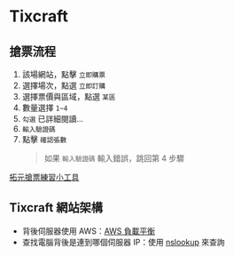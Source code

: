 # Tixcraft

## 搶票流程

1. 該場網站，點擊 `立即購票`
2. 選擇場次，點選 `立即訂購`
3. 選擇票價與區域，點選 `某區`
4. 數量選擇 `1~4`
5. `勾選` 已詳細閱讀...
6. `輸入驗證碼`
7. 點擊 `確認張數`
   > 如果 `輸入驗證碼` 輸入錯誤，跳回第 4 步驟

[拓元搶票練習小工具](https://ticket-training.onrender.com/)

## Tixcraft 網站架構

- 背後伺服器使用 AWS：[AWS 負載平衡](https://aws.amazon.com/tw/elasticloadbalancing/)
- 查找電腦背後是連到哪個伺服器 IP：使用 [nslookup](https://www.nslookup.io/) 來查詢
